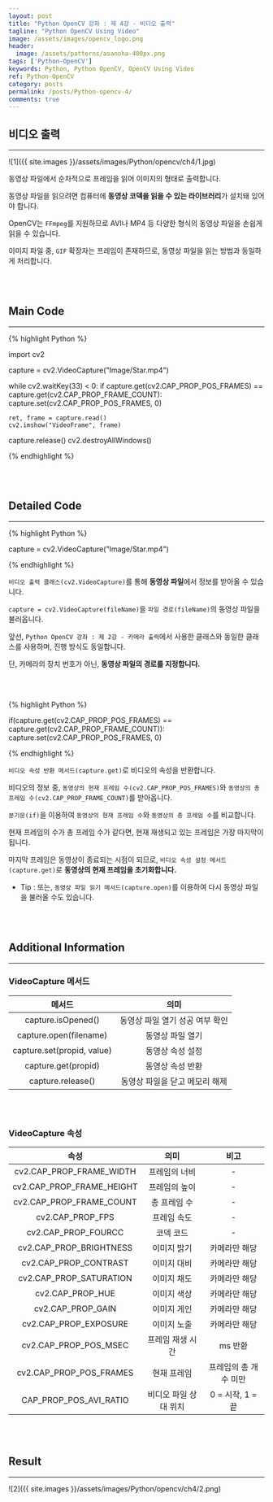 ```yaml
---
layout: post
title: "Python OpenCV 강좌 : 제 4강 - 비디오 출력"
tagline: "Python OpenCV Using Video"
image: /assets/images/opencv_logo.png
header:
  image: /assets/patterns/asanoha-400px.png
tags: ['Python-OpenCV']
keywords: Python, Python OpenCV, OpenCV Using Video
ref: Python-OpenCV
category: posts
permalink: /posts/Python-opencv-4/
comments: true
---
```


## 비디오 출력 ##
----------

![1]({{ site.images }}/assets/images/Python/opencv/ch4/1.jpg)

동영상 파일에서 순차적으로 프레임을 읽어 이미지의 형태로 출력합니다.

동영상 파일을 읽으려면 컴퓨터에 **동영상 코덱을 읽을 수 있는 라이브러리**가 설치돼 있어야 합니다.

OpenCV는 `FFmpeg`를 지원하므로 AVI나 MP4 등 다양한 형식의 동영상 파일을 손쉽게 읽을 수 있습니다.

이미지 파일 중, `GIF` 확장자는 프레임이 존재하므로, 동영상 파일을 읽는 방법과 동일하게 처리합니다.

<br>
<br>

## Main Code ##
----------

{% highlight Python %}

import cv2

capture = cv2.VideoCapture("Image/Star.mp4")

while cv2.waitKey(33) < 0:
    if capture.get(cv2.CAP_PROP_POS_FRAMES) == capture.get(cv2.CAP_PROP_FRAME_COUNT):
        capture.set(cv2.CAP_PROP_POS_FRAMES, 0)

    ret, frame = capture.read()
    cv2.imshow("VideoFrame", frame)

capture.release()
cv2.destroyAllWindows()

{% endhighlight %}

<br>
<br>

## Detailed Code ##
----------

{% highlight Python %}

capture = cv2.VideoCapture("Image/Star.mp4")

{% endhighlight %}

`비디오 출력 클래스(cv2.VideoCapture)`를 통해 **동영상 파일**에서 정보를 받아올 수 있습니다.

`capture = cv2.VideoCapture(fileName)`을 `파일 경로(fileName)`의 동영상 파일을 불러옵니다.

앞선, `Python OpenCV 강좌 : 제 2강 - 카메라 출력`에서 사용한 클래스와 동일한 클래스를 사용하며, 진행 방식도 동일합니다.

단, 카메라의 장치 번호가 아닌, **동영상 파일의 경로를 지정합니다.**

<br>
<br>

{% highlight Python %}

if(capture.get(cv2.CAP_PROP_POS_FRAMES) == capture.get(cv2.CAP_PROP_FRAME_COUNT)):
    capture.set(cv2.CAP_PROP_POS_FRAMES, 0)

{% endhighlight %}

`비디오 속성 반환 메서드(capture.get)`로 비디오의 속성을 반환합니다.

비디오의 정보 중, `동영상의 현재 프레임 수(cv2.CAP_PROP_POS_FRAMES)`와 `동영상의 총 프레임 수(cv2.CAP_PROP_FRAME_COUNT)`를 받아옵니다.

`분기문(if)`을 이용하여 `동영상의 현재 프레임 수`와 `동영상의 총 프레임 수`를 비교합니다.

현재 프레임의 수가 총 프레임 수가 같다면, 현재 재생되고 있는 프레임은 가장 마지막이 됩니다.

마지막 프레임은 동영상이 종료되는 시점이 되므로, `비디오 속성 설정 메서드(capture.get)`로 **동영상의 현재 프레임을 초기화합니다.**

* Tip : 또는, `동영상 파일 읽기 메서드(capture.open)`를 이용하여 다시 동영상 파일을 불러올 수도 있습니다.

<br>
<br>

## Additional Information ##
----------

### VideoCapture 메서드 ##

| 메서드 | 의미 |
|:---:|:---:|
| capture.isOpened() | 동영상 파일 열기 성공 여부 확인 |
| capture.open(filename) | 동영상 파일 열기 |
| capture.set(propid, value) | 동영상 속성 설정 |
| capture.get(propid) | 동영상 속성 반환 |
| capture.release() | 동영상 파일을 닫고 메모리 해제 |

<br>
<br>

### VideoCapture 속성 ##

| 속성 | 의미 | 비고 |
|:---:|:---:|:---:|
| cv2.CAP_PROP_FRAME_WIDTH | 프레임의 너비 | - |
| cv2.CAP_PROP_FRAME_HEIGHT | 프레임의 높이 | - |
| cv2.CAP_PROP_FRAME_COUNT | 총 프레임 수 | - |
| cv2.CAP_PROP_FPS | 프레임 속도 | - |
| cv2.CAP_PROP_FOURCC | 코덱 코드 | - |
| cv2.CAP_PROP_BRIGHTNESS | 이미지 밝기 | 카메라만 해당 |
| cv2.CAP_PROP_CONTRAST | 이미지 대비 | 카메라만 해당 |
| cv2.CAP_PROP_SATURATION | 이미지 채도 | 카메라만 해당 |
| cv2.CAP_PROP_HUE | 이미지 색상 | 카메라만 해당 |
| cv2.CAP_PROP_GAIN | 이미지 게인 | 카메라만 해당 |
| cv2.CAP_PROP_EXPOSURE | 이미지 노출 | 카메라만 해당 |
| cv2.CAP_PROP_POS_MSEC | 프레임 재생 시간 | ms 반환 |
| cv2.CAP_PROP_POS_FRAMES | 현재 프레임 | 프레임의 총 개수 미만 |
| CAP_PROP_POS_AVI_RATIO | 비디오 파일 상대 위치 | 0 = 시작, 1 = 끝 |

<br>
<br>

## Result ##
----------

![2]({{ site.images }}/assets/images/Python/opencv/ch4/2.png)
